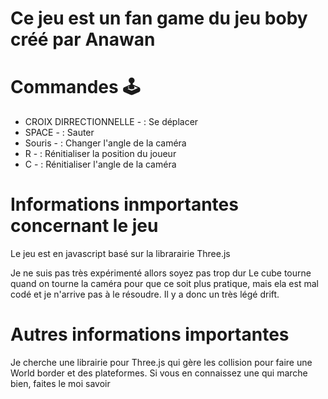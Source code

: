 # Ce jeu est un fan game du jeu boby créé par Anawan

# Commandes 🕹️
- CROIX DIRRECTIONNELLE - : Se déplacer
- SPACE - : Sauter
- Souris - : Changer l'angle de la caméra
- R - : Rénitialiser la position du joueur
- C - : Rénitialiser l'angle de la caméra

# Informations inmportantes concernant le jeu
Le jeu est en javascript basé sur la librarairie Three.js

Je ne suis pas très expérimenté allors soyez pas trop dur
Le cube tourne quand on tourne la caméra pour que ce soit plus pratique, mais ela est mal codé et je n'arrive pas à le résoudre. Il y a donc un très légé drift.

# Autres informations importantes
Je cherche une librairie pour Three.js qui gère les collision pour faire une World border et des plateformes. Si vous en connaissez une qui marche bien, faites le moi savoir
